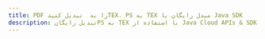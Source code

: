 ---title: PDF را به  تبدیل کنیدTEX، PS به TEX مبدل رایگان یا Java SDKdescription: تبدیل رایگانPS به TEX با استفاده از Java Cloud APIs & SDK همچنین اسناد PDF را در Cloud ایجاد، ویرایش و رندر کنید.---